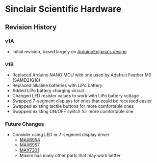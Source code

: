
# Sinclair Scientific Hardware


## Revision History

### v1A

* Initial revision, based largely on [ArduinoEnigma's design](https://cdn.hackaday.io/files/918953931635680/V5%20Schematic.png)

### v1B

* Replaced Arduino NANO MCU with one used by Adafruit Feather M0 (SAMD21G18)
* Replaced alkaline batteries with LiPo battery
* Added LiPo battery charging circuit
* Changed LED resistor values to work with LiPo battery voltage
* Swapped 7-segment displays for ones that could be recessed easier
* Swapped existing tactile buttons for more comfortable ones
* Swapped existing ON/OFF switch for more comfortable one

### Future Changes

* Consider using LED or 7-segment display driver
  * [MAX6954](https://www.maximintegrated.com/en/app-notes/index.mvp/id/3210)
  * [MAX6957](https://www.maximintegrated.com/en/products/power/display-power-control/MAX6957.html)
  * [MAX7301](https://www.maximintegrated.com/en/products/interface/controllers-expanders/MAX7301.html)
  * Maxim has many other parts that may work better